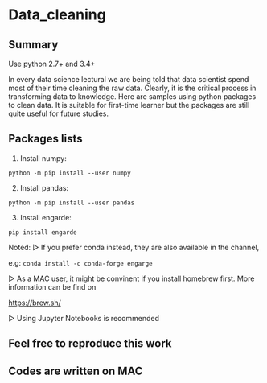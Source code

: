 # Data_cleaning
## Summary

Use python 2.7+ and 3.4+

In every data science lectural we are being told that data scientist spend most of their time cleaning the raw data. Clearly, it is the critical process in transforming data to knowledge. 
Here are samples using python packages to clean data. It is suitable for first-time learner but the packages are still quite useful for future studies.

## Packages lists
1. Install numpy:

`python -m pip install --user numpy`

2. Install pandas: 

`python -m pip install --user pandas`

3. Install engarde:

`pip install engarde`

Noted: 
▻ If you prefer conda instead, they are also available in the channel, 

e.g:
`conda install -c conda-forge engarge`

▻ As a MAC user, it might be convinent if you install homebrew first. More information can be find on

https://brew.sh/

▻ Using Jupyter Notebooks is recommended 

## Feel free to reproduce this work

## Codes are written on MAC
